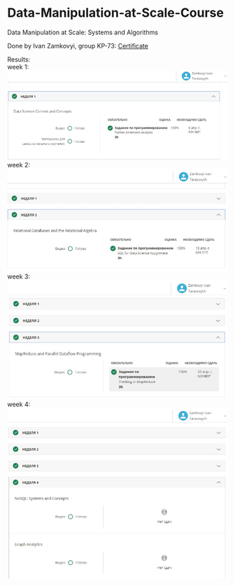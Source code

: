# Data-Manipulation-at-Scale-Course
Data Manipulation at Scale: Systems and Algorithms

Done by Ivan Zamkovyi, group KP-73: [Certificate](Certificate.pdf)

Results:   
week 1: ![Week1](Results/week1.jpg)
week 2: ![Week2](Results/week2.jpg)
week 3: ![Week3](Results/week3.jpg)
week 4: ![Week4](Results/week4.jpg)
